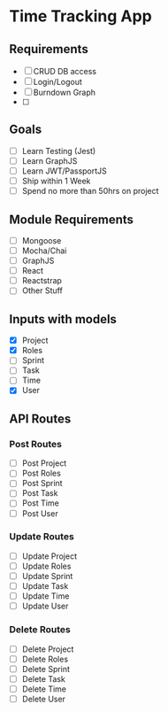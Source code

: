 # Time Tracking App

## Requirements

-   [ ] CRUD DB access
-   [ ] Login/Logout
-   [ ] Burndown Graph
-   [ ]

## Goals

-   [ ] Learn Testing (Jest)
-   [ ] Learn GraphJS
-   [ ] Learn JWT/PassportJS
-   [ ] Ship within 1 Week
-   [ ] Spend no more than 50hrs on project

## Module Requirements

-   [ ] Mongoose
-   [ ] Mocha/Chai
-   [ ] GraphJS
-   [ ] React
-   [ ] Reactstrap
-   [ ] Other Stuff

## Inputs with models

-   [x] Project
-   [x] Roles
-   [ ] Sprint
-   [ ] Task
-   [ ] Time
-   [x] User

## API Routes

### Post Routes

-   [ ] Post Project
-   [ ] Post Roles
-   [ ] Post Sprint
-   [ ] Post Task
-   [ ] Post Time
-   [ ] Post User

### Update Routes

-   [ ] Update Project
-   [ ] Update Roles
-   [ ] Update Sprint
-   [ ] Update Task
-   [ ] Update Time
-   [ ] Update User

### Delete Routes

-   [ ] Delete Project
-   [ ] Delete Roles
-   [ ] Delete Sprint
-   [ ] Delete Task
-   [ ] Delete Time
-   [ ] Delete User

